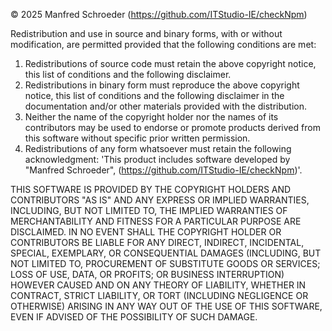 © 2025 Manfred Schroeder (https://github.com/ITStudio-IE/checkNpm)

Redistribution and use in source and binary forms, with or without modification,
are permitted provided that the following conditions are met:

1. Redistributions of source code must retain the above copyright notice, this
    list of conditions and the following disclaimer.
2. Redistributions in binary form must reproduce the above copyright notice,
    this list of conditions and the following disclaimer in the documentation and/or other materials provided with the distribution.
3. Neither the name of the copyright holder nor the names of its contributors
    may be used to endorse or promote products derived from this software without specific prior written permission.
4. Redistributions of any form whatsoever must retain the following acknowledgment:
    'This product includes software developed by "Manfred Schroeder", (https://github.com/ITStudio-IE/checkNpm)'.

THIS SOFTWARE IS PROVIDED BY THE COPYRIGHT HOLDERS AND CONTRIBUTORS "AS IS" AND
ANY EXPRESS OR IMPLIED WARRANTIES, INCLUDING, BUT NOT LIMITED TO, THE IMPLIED
WARRANTIES OF MERCHANTABILITY AND FITNESS FOR A PARTICULAR PURPOSE ARE DISCLAIMED.
IN NO EVENT SHALL THE COPYRIGHT HOLDER OR CONTRIBUTORS BE LIABLE FOR ANY DIRECT,
INDIRECT, INCIDENTAL, SPECIAL, EXEMPLARY, OR CONSEQUENTIAL DAMAGES (INCLUDING,
BUT NOT LIMITED TO, PROCUREMENT OF SUBSTITUTE GOODS OR SERVICES; LOSS OF USE,
DATA, OR PROFITS; OR BUSINESS INTERRUPTION) HOWEVER CAUSED AND ON ANY THEORY OF
LIABILITY, WHETHER IN CONTRACT, STRICT LIABILITY, OR TORT (INCLUDING NEGLIGENCE
OR OTHERWISE) ARISING IN ANY WAY OUT OF THE USE OF THIS SOFTWARE, EVEN IF ADVISED
OF THE POSSIBILITY OF SUCH DAMAGE.


